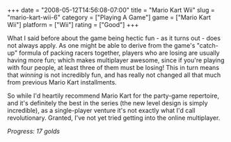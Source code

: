 +++
date = "2008-05-12T14:56:08-07:00"
title = "Mario Kart Wii"
slug = "mario-kart-wii-6"
category = ["Playing A Game"]
game = ["Mario Kart Wii"]
platform = ["Wii"]
rating = ["Good"]
+++

What I said before about the game being hectic fun - as it turns out - does not always apply.  As one might be able to derive from the game's "catch-up" formula of packing racers together, players who are losing are usually having more fun; which makes multiplayer awesome, since if you're playing with four people, at least three of them must be losing!  This in turn means that <i>winning</i> is not incredibly fun, and has really not changed all that much from previous Mario Kart installments.

So while I'd heartily recommend Mario Kart for the party-game repertoire, and it's definitely the best in the series (the new level design is simply incredible), as a single-player venture it's not exactly what I'd call revolutionary.  Granted, I've not yet tried getting into the online multiplayer.

<i>Progress: 17 golds</i>